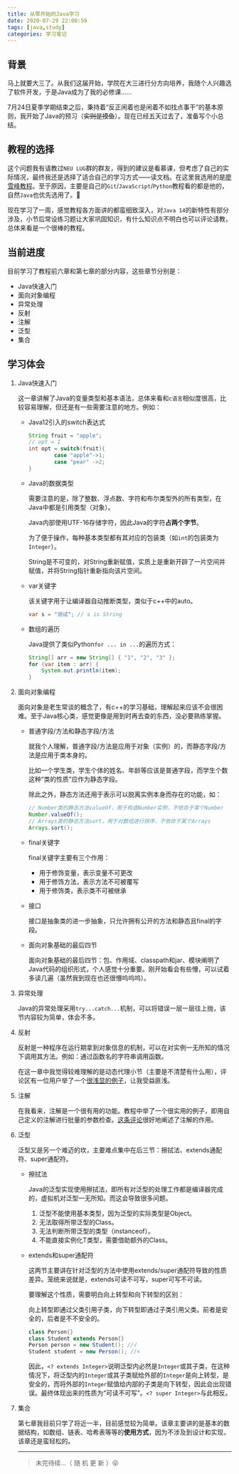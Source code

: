 ```yaml
---
title: 从零开始的Java学习
date: 2020-07-29 22:00:59
tags: [java,study]
categories: 学习笔记
---
```


## 背景

马上就要大三了。从我们这届开始，学院在大三进行分方向培养，我随个人兴趣选了软件开发，于是Java成为了我的必修课……

7月24日夏季学期结束之后，秉持着“反正闲着也是闲着不如找点事干”的基本原则，我开始了Java的预习（~~实则是摸鱼~~）。现在已经五天过去了，准备写个小总结。

<!-- more -->

## 教程的选择

这个问题我有请教过`NEU LUG`群的群友，得到的建议是看慕课，但考虑了自己的实际情况，最终我还是选择了适合自己的学习方式——读文档。在这里我选用的是[廖雪峰教程](https://www.liaoxuefeng.com/wiki/1252599548343744)。至于原因，主要是自己的`Git`/`JavaScript`/`Python`教程看的都是他的，自然`Java`也优先选用了。🤣

现在学习了一周，感觉教程各方面讲的都蛮细致深入，对`Java 14`的新特性有部分涉及，小节后常设练习题让大家巩固知识，有什么知识点不明白也可以评论请教，总体来看是一个很棒的教程。

## 当前进度

目前学习了教程前六章和第七章的部分内容，这些章节分别是：

+ Java快速入门
+ 面向对象编程
+ 异常处理
+ 反射
+ 注解
+ 泛型
+ 集合

## 学习体会

1. Java快速入门

   这一章讲解了Java的变量类型和基本语法，总体来看和`c语言`相似度很高，比较容易理解，但还是有一些需要注意的地方。例如：

   + Java12引入的switch表达式

     ```Java
     String fruit = "apple";
     // opt = 1
     int opt = switch(fruit){
             case "apple"->1;
             case "pear" ->2;
     }
     ```

   + Java的数据类型

     需要注意的是，除了整数、浮点数、字符和布尔类型外的所有类型，在Java中都是引用类型（对象）。

     Java内部使用UTF-16存储字符，因此Java的字符**占两个字节**。

     为了便于操作，每种基本类型都有其对应的包装类（如`int`的包装类为`Integer`）。

     String是不可变的，对String重新赋值，实质上是重新开辟了一片空间并赋值，并将String指针重新指向该片空间。

   + var关键字

     该关键字用于让编译器自动推断类型，类似于c++中的auto。

     ```java
     var s = "测试"; // s is String
     ```

   + 数组的遍历

     Java提供了类似Python`for ... in ...`的遍历方式：

     ```java
     String[] arr = new String[] { "1", "2", "3" };
     for (var item : arr) {
         System.out.println(item);
     }
     ```

2. 面向对象编程

   面向对象是老生常谈的概念了，有c++的学习基础，理解起来应该不会很困难。至于Java核心类，感觉更像是用到时再去查的东西，没必要熟练掌握。

   + 普通字段/方法和静态字段/方法

     就我个人理解，普通字段/方法是应用于对象（实例）的，而静态字段/方法是应用于类本身的。

     比如一个学生类，学生个体的姓名、年龄等应该是普通字段，而学生个数这种“类的性质”应作为静态字段。

     除此之外，静态方法还用于表示可以脱离实例本身而存在的功能，如：

     ```java
     // Number类的静态方法valueOf，用于构造Number实例，不依存于某个Number
     Number.valueOf();
     // Arrays类的静态方法sort，用于对数组进行排序，不依存于某个Arrays
     Arrays.sort();
     ```

   + final关键字

     final关键字主要有三个作用：

     + 用于修饰变量，表示变量不可更改
     + 用于修饰方法，表示方法不可被覆写
     + 用于修饰类，表示类不可被继承

   + 接口

     接口是抽象类的进一步抽象，只允许拥有公开的方法和静态且final的字段。

   + 面向对象基础的最后四节

     面向对象基础的最后四节：包、作用域、classpath和jar、模块阐明了Java代码的组织形式，个人感觉十分重要。刚开始看会有些懵，可以试着多读几遍（虽然我到现在也还很懵呜呜呜）。

3. 异常处理

   Java的异常处理采用`try...catch...`机制，可以将错误一层一层往上抛，该节内容较为简单，体会不多。

4. 反射

   反射是一种程序在运行期拿到对象信息的机制，可以在对实例一无所知的情况下调用其方法。例如：通过函数名的字符串调用函数。

   在这一章中我觉得较难理解的是动态代理小节（主要是不清楚有什么用），评论区有一位用户举了一个[很浅显的例子](https://www.liaoxuefeng.com/discuss/1279869501571105/1348125769859106)，让我受益匪浅。

5. 注解

   在我看来，注解是一个很有用的功能。教程中举了一个很实用的例子，即用自己定义的注解进行批量的参数检查。[这条评论](https://www.liaoxuefeng.com/discuss/1279869501571105/1337511613825057)很好地阐述了注解的作用。

6. 泛型

   泛型又是另一个难迈的坎，主要难点集中在后三节：擦拭法、extends通配符、super通配符。

   + 擦拭法

     Java的泛型实现使用擦拭法，即所有对泛型的处理工作都是编译器完成的，虚拟机对泛型一无所知。而这会导致很多问题。

     1. 泛型不能使用基本类型，因为泛型的实际类型是Object。
     2. 无法取得所带泛型的Class。
     3. 无法判断所带泛型的类型（instanceof）。
     4. 不能直接实例化T类型，需要借助额外的Class<T>。

   + extends和super通配符

     这两节主要讲在针对泛型的方法中使用extends/super通配符导致的性质差异。笼统来说就是，extends可读不可写，super可写不可读。

     要理解这个性质，需要明白向上转型和向下转型的区别：

     向上转型即通过父类引用子类，向下转型即通过子类引用父类。前者是安全的，后者是不不安全的。

     ```java
     class Person{}
     class Student extends Person{}
     Person person = new Student(); //√
     Student student = new Person(); //×
     ```

     因此，`<? extends Integer>`说明泛型内必然是`Integer`或其子类，在这种情况下，将泛型内的`Integer`或其子类赋给外部的`Integer`是向上转型，是安全的，而将外部的`Integer`赋值给内部的子类是向下转型，因此会出现错误。最终体现出来的性质为“可读不可写”。`<? super Integer>`与此相反。

7. 集合

   第七章我目前只学了将近一半，目前感觉较为简单。该章主要讲的是基本的数据结构，如数组、链表、哈希表等等的**使用方式**，因为不涉及到设计和实现，该章还是蛮轻松的。

   ----------

   > 未完待续...（ 随 机 更 新 ）😝
